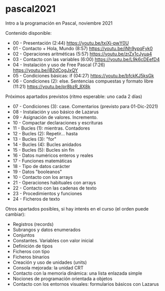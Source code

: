 # pascal2021

Intro a la programación en Pascal, noviembre 2021

Contenido disponible:

 - 00 - Presentación (2:44) https://youtu.be/txiXj-pwY0U
 - 01 - Contacto + Hola, Mundo (8:57) https://youtu.be/iNh9ypqFyk0
 - 02 - Operaciones aritméticas (5:57) https://youtu.be/zrZx1cJyua4
 - 03 - Contacto con las variables (6:00) https://youtu.be/L9k6cDEefD4
 - 04 - Instalación y uso de Free Pascal (7:26) https://youtu.be/jB2dCogJxQY
 - 05 - Condiciones básicas: if (04:27) https://youtu.be/bfckKJ5ksGk
 - 06 - Condiciones (2): else. Sentencias compuestas y formato libre (11:21) https://youtu.be/pr8bzR_8X8k
 
Próximos apartados previstos (ritmo esperable: uno cada 2 días)

 - 07 - Condiciones (3): case. Comentarios (previsto para 01-Dic-2021)
 - 08 - Instalación y uso básico de Lazarus
 - 09 - Asignación de valores. Incremento.
 - 10 - Compactar declaraciones y escrituras
 - 11 - Bucles (1): mientras. Contadores
 - 12 - Bucles (2): Repetir... hasta
 - 13 - Bucles (3): "for"
 - 14 - Bucles (4): Bucles anidados
 - 15 - Bucles (5): Bucles sin fin
 - 16 - Datos numéricos enteros y reales
 - 17 - Funciones matemáticas
 - 18 - Tipo de datos carácter
 - 19 - Datos "booleanos"
 - 10 - Contacto con los arrays
 - 21 - Operaciones habituales con arrays
 - 22 - Contacto con las cadenas de texto
 - 23 - Procedimientos y funciones
 - 24 - Ficheros de texto

Otros apartados posibles, si hay interés en el curso (el orden puede cambiar):

* Registros (records)
* Subrangos y datos enumerados
* Conjuntos
* Constantes. Variables con valor inicial
* Definición de tipos
* Ficheros con tipo
* Ficheros binarios
* Creación y uso de unidades (units)
* Consola mejorada: la unidad CRT
* Contacto con la memoria dinámica: una lista enlazada simple
* Nociones de programación orientada a objetos
* Contacto con los entornos visuales: formularios básicos con Lazarus
